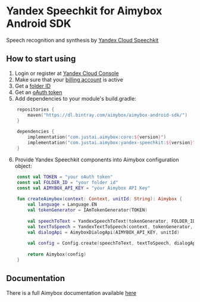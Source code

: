 # Yandex Speechkit for Aimybox Android SDK

Speech recognition and synthesis by [Yandex Cloud Speechkit](https://cloud.yandex.ru/services/speechkit)

## How to start using

1. Login or register at [Yandex Cloud Console](https://console.cloud.yandex.ru/)
2. Make sure that your [billing account](https://cloud.yandex.ru/docs/billing/concepts/billing-account) is active
3. Get a [folder ID](https://cloud.yandex.ru/docs/resource-manager/operations/folder/get-id)
4. Get an [oAuth token](https://cloud.yandex.ru/docs/iam/concepts/authorization/oauth-token)
5. Add dependencies to your module's build.gradle:
```kotlin
    repositories {
        maven("https://dl.bintray.com/aimybox/aimybox-android-sdk/")
    }
    
    dependencies {
        implementation("com.justai.aimybox:core:${version}")
        implementation("com.justai.aimybox:yandex-speechkit:${version}")
    }
```
6. Provide Yandex Speechkit components into Aimybox configuration object:
```kotlin
    const val TOKEN = "your oAuth token"
    const val FOLDER_ID = "your folder id"
    const val AIMYBOX_API_KEY = "your Aimybox API Key"
    
    fun createAimybox(context: Context, unitId: String): Aimybox {
        val language = Language.EN
        val tokenGenerator = IAmTokenGenerator(TOKEN)
    
        val speechToText = YandexSpeechToText(tokenGenerator, FOLDER_ID, language)
        val textToSpeech = YandexTextToSpeech(context, tokenGenerator, FOLDER_ID, language)
        val dialogApi = AimyboxDialogApi(AIMYBOX_API_KEY, unitId)
        
        val config = Config.create(speechToText, textToSpeech, dialogApi)
    
        return Aimybox(config)
    }
```

## Documentation

There is a full Aimybox documentation available [here](https://help.aimybox.com)
